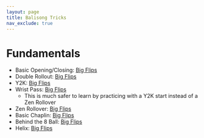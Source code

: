 ```yaml
---
layout: page
title: Balisong Tricks
nav_exclude: true
---
```

# Fundamentals
- Basic Opening/Closing: [Big Flips](https://www.youtube.com/watch?v=bqEsxxeZGMY&list=PLHiueU_hUKFwM6kV8WTVF9fBGpIeat8Ba)
- Double Rollout: [Big Flips](https://www.youtube.com/watch?v=yLDm987WReU)
- Y2K: [Big Flips](https://www.youtube.com/watch?v=Cb7OKgkGSxA)
- Wrist Pass: [Big Flips](https://www.youtube.com/watch?v=MwOEcJBCOBg)
  - This is much safer to learn by practicing with a Y2K start instead of a Zen Rollover
- Zen Rollover: [Big Flips](https://www.youtube.com/watch?v=qwh38qUlvMo)
- Basic Chaplin: [Big Flips](https://www.youtube.com/watch?v=xeytGezCOgU)
- Behind the 8 Ball: [Big Flips](https://www.youtube.com/watch?v=uZw9nXxllxo)
- Helix: [Big Flips](https://www.youtube.com/watch?v=e2ToFBmLUgU)